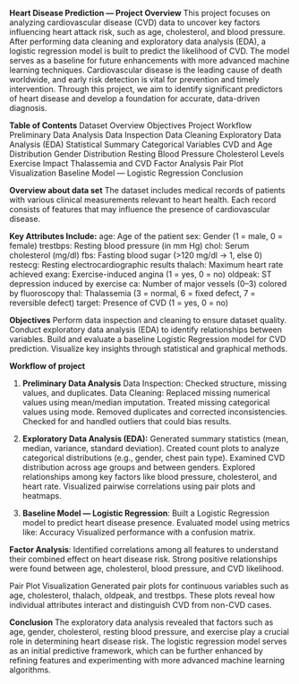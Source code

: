 **Heart Disease Prediction —
Project Overview**
This project focuses on analyzing cardiovascular disease (CVD) data to uncover key factors influencing heart attack risk, such as age, cholesterol, and blood pressure.
After performing data cleaning and exploratory data analysis (EDA), a logistic regression model is built to predict the likelihood of CVD.
The model serves as a baseline for future enhancements with more advanced machine learning techniques.
Cardiovascular disease is the leading cause of death worldwide, and early risk detection is vital for prevention and timely intervention.
Through this project, we aim to identify significant predictors of heart disease and develop a foundation for accurate, data-driven diagnosis.

**Table of Contents**
Dataset Overview
Objectives
Project Workflow
Preliminary Data Analysis
Data Inspection
Data Cleaning
Exploratory Data Analysis (EDA)
Statistical Summary
Categorical Variables
CVD and Age Distribution
Gender Distribution
Resting Blood Pressure
Cholesterol Levels
Exercise Impact
Thalassemia and CVD
Factor Analysis
Pair Plot Visualization
Baseline Model — Logistic Regression
Conclusion

**Overview about data set**
The dataset includes medical records of patients with various clinical measurements relevant to heart health.
Each record consists of features that may influence the presence of cardiovascular disease.

**Key Attributes Include:**
age: Age of the patient
sex: Gender (1 = male, 0 = female)
trestbps: Resting blood pressure (in mm Hg)
chol: Serum cholesterol (mg/dl)
fbs: Fasting blood sugar (>120 mg/dl → 1, else 0)
restecg: Resting electrocardiographic results
thalach: Maximum heart rate achieved
exang: Exercise-induced angina (1 = yes, 0 = no)
oldpeak: ST depression induced by exercise
ca: Number of major vessels (0–3) colored by fluoroscopy
thal: Thalassemia (3 = normal, 6 = fixed defect, 7 = reversible defect)
target: Presence of CVD (1 = yes, 0 = no)

**Objectives**
Perform data inspection and cleaning to ensure dataset quality.
Conduct exploratory data analysis (EDA) to identify relationships between variables.
Build and evaluate a baseline Logistic Regression model for CVD prediction.
Visualize key insights through statistical and graphical methods.

**Workflow of project**
1. **Preliminary Data Analysis**
Data Inspection:
Checked structure, missing values, and duplicates.
Data Cleaning:
Replaced missing numerical values using mean/median imputation.
Treated missing categorical values using mode.
Removed duplicates and corrected inconsistencies.
Checked for and handled outliers that could bias results.

3. **Exploratory Data Analysis (EDA):**
Generated summary statistics (mean, median, variance, standard deviation).
Created count plots to analyze categorical distributions (e.g., gender, chest pain type).
Examined CVD distribution across age groups and between genders.
Explored relationships among key factors like blood pressure, cholesterol, and heart rate.
Visualized pairwise correlations using pair plots and heatmaps.

3. **Baseline Model — Logistic Regression**:
Built a Logistic Regression model to predict heart disease presence.
Evaluated model using metrics like:
Accuracy
Visualized performance with a confusion matrix.

**Factor Analysis**:
Identified correlations among all features to understand their combined effect on heart disease risk.
Strong positive relationships were found between age, cholesterol, blood pressure, and CVD likelihood.

Pair Plot Visualization
Generated pair plots for continuous variables such as age, cholesterol, thalach, oldpeak, and trestbps.
These plots reveal how individual attributes interact and distinguish CVD from non-CVD cases.


**Conclusion**
The exploratory data analysis revealed that factors such as age, gender, cholesterol, resting blood pressure, 
and exercise play a crucial role in determining heart disease risk.
The logistic regression model serves as an initial predictive framework, 
which can be further enhanced by refining features and experimenting with more advanced machine learning algorithms.



